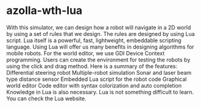azolla-wth-lua
==============

With this simulator, we can design how a robot will navigate in a 2D world by using a set of rules that we design. The rules are designed by using Lua script. Lua itself is a powerful, fast, lightweight, embeddable scripting language. Using Lua will offer us many benefits in designing algorithms for mobile robots. For the world editor, we use GDI Device Context programming. Users can create the environment for testing the robots by using the click and drag method. Here is a summary of the features:      Differential steering robot     Multiple-robot simulation     Sonar and laser beam type distance sensor     Embedded Lua script for the robot code     Graphical world editor     Code editor with syntax colorization and auto completion  Knowledge in Lua is also necessary. Lua is not something difficult to learn. You can check the Lua website.

